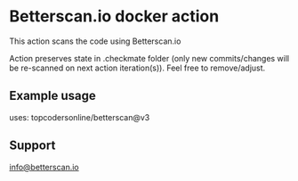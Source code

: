 # Betterscan.io docker action

This action scans the code using Betterscan.io

Action preserves state in .checkmate folder (only new commits/changes will be re-scanned on next action iteration(s)). Feel free to remove/adjust.

## Example usage

uses: topcodersonline/betterscan@v3

## Support

info@betterscan.io
